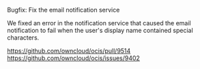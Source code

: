 Bugfix: Fix the email notification service

We fixed an error in the notification service that caused the email notification to fail when the user's display name contained special characters.


https://github.com/owncloud/ocis/pull/9514
https://github.com/owncloud/ocis/issues/9402
